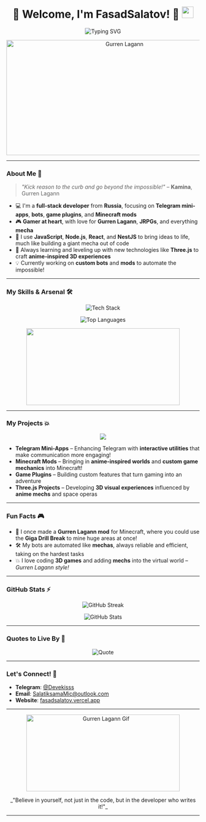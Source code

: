 <h1 align="center">
  🚀 Welcome, I'm FasadSalatov! 🚀
  <img src="https://media.giphy.com/media/hvRJCLFzcasrR4ia7z/giphy.gif" width="30px"/>
</h1>

<p align="center">
  <img src="https://readme-typing-svg.herokuapp.com?font=Fira+Code&size=30&duration=2500&pause=1000&color=FF4500&center=true&vCenter=true&width=900&lines=Full-stack+developer+%7C+Mini-apps%2C+Bots%2C+Mods+%26+more!;Pierce+the+heavens+with+your+code!+%E2%9A%94%EF%B8%8F+%F0%9F%9A%80;Always+coding+like+Team+Dai-Gurren%21+%F0%9F%92%A5" alt="Typing SVG" />
</p>

<p align="center">
  <img src="https://media.giphy.com/media/l0HlPjezG6ZPRu72w/giphy.gif" width="600" height="300" alt="Gurren Lagann" />
</p>

---

### About Me 👾

> _"Kick reason to the curb and go beyond the impossible!"_ – **Kamina**, Gurren Lagann

- 💻 I'm a **full-stack developer** from **Russia**, focusing on **Telegram mini-apps**, **bots**, **game plugins**, and **Minecraft mods**  
- 🎮 **Gamer at heart**, with love for **Gurren Lagann**, **JRPGs**, and everything **mecha**  
- 🔧 I use **JavaScript**, **Node.js**, **React**, and **NestJS** to bring ideas to life, much like building a giant mecha out of code  
- 🌱 Always learning and leveling up with new technologies like **Three.js** to craft **anime-inspired 3D experiences**  
- 💡 Currently working on **custom bots** and **mods** to automate the impossible!

---

### My Skills & Arsenal 🛠️

<p align="center">
  <img src="https://skillicons.dev/icons?i=js,ts,nodejs,react,mongodb,postgres,mysql,html,css,webpack,docker,git,github,vscode,threejs,nestjs,java,python" alt="Tech Stack" />
</p>

<p align="center">
  <img src="https://github-readme-stats.vercel.app/api/top-langs/?username=FasadSalatov&layout=compact&theme=radical&hide_border=true" alt="Top Languages" />
</p>

<p align="center">
  <img src="https://media.giphy.com/media/xT5LMQjei9E2slRdmI/giphy.gif" width="400" height="200"/>
</p>

---

### My Projects 💥

<p align="center">
  <img src="https://readme-typing-svg.herokuapp.com?font=Fira+Code&size=24&pause=1000&color=F73B73&center=true&vCenter=true&width=700&lines=💻+Telegram+Mini-Apps+to+power+up+your+chats!;🎮+Minecraft+Mods+with+custom+worlds!;🚀+Game+Plugins+to+enhance+your+adventures!;🌌+Three.js+Anime+Inspired+3D+Experiences!"/>
</p>

- **Telegram Mini-Apps** – Enhancing Telegram with **interactive utilities** that make communication more engaging!  
- **Minecraft Mods** – Bringing in **anime-inspired worlds** and **custom game mechanics** into Minecraft!  
- **Game Plugins** – Building custom features that turn gaming into an adventure  
- **Three.js Projects** – Developing **3D visual experiences** influenced by **anime mechs** and space operas

---

### Fun Facts 🎮

- 🌌 I once made a **Gurren Lagann mod** for Minecraft, where you could use the **Giga Drill Break** to mine huge areas at once!  
- 🛠️ My bots are automated like **mechas**, always reliable and efficient, taking on the hardest tasks  
- 💥 I love coding **3D games** and adding **mechs** into the virtual world – _Gurren Lagann style!_

---

### GitHub Stats ⚡

<p align="center">
  <img src="https://github-readme-streak-stats.herokuapp.com/?user=FasadSalatov&theme=radical&hide_border=true" alt="GitHub Streak" />
</p>

<p align="center">
  <img src="https://github-readme-stats.vercel.app/api?username=FasadSalatov&show_icons=true&theme=radical&hide_border=true" alt="GitHub Stats" />
</p>

---

### Quotes to Live By 🎯

<p align="center">
  <img src="https://quotes-github-readme.vercel.app/api?type=horizontal&theme=radical&quote=Go+beyond+the+impossible%2C+and+kick+reason+to+the+curb%21+-+Kamina" alt="Quote" />
</p>

---

### Let's Connect! 🤝

- **Telegram**: [@Devekisss](https://t.me/Devekisss)  
- **Email**: [SalatiksamaMic@outlook.com](mailto:SalatiksamaMic@outlook.com)  
- **Website**: [fasadsalatov.vercel.app](https://fasadsalatov.vercel.app)

---

<p align="center">
  <img src="https://media.giphy.com/media/l0HlPjezG6ZPRu72w/giphy.gif" width="400" height="200" alt="Gurren Lagann Gif"/>
</p>

<p align="center">
  _"Believe in yourself, not just in the code, but in the developer who writes it!"_
</p>

---
